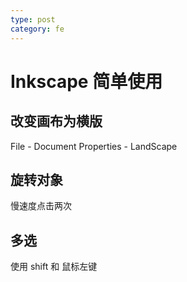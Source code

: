 ```yaml
---
type: post
category: fe
---
```

# Inkscape 简单使用

## 改变画布为横版

File - Document Properties - LandScape

## 旋转对象

慢速度点击两次

## 多选

使用 shift 和 鼠标左键